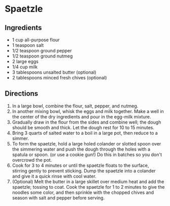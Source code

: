 # Spaetzle

## Ingredients

   * 1 cup all-purpose flour
   * 1 teaspoon salt
   * 1/2 teaspoon ground pepper
   * 1/2 teaspoon ground nutmeg
   * 2 large eggs
   * 1/4 cup milk
   * 3 tablespoons unsalted butter (optional)
   * 2 tablespoons minced fresh chives (optional)

## Directions

   1. In a large bowl, combine the flour, salt, pepper, and nutmeg.
   2. In another mixing bowl, whisk the eggs and milk together. Make a well in the center of the dry ingredients and pour in the egg-milk mixture.
   3. Gradually draw in the flour from the sides and combine well; the dough should be smooth and thick. Let the dough rest for 10 to 15 minutes.
   4. Bring 3 quarts of salted water to a boil in a large pot, then reduce to a simmer.
   5. To form the spaetzle, hold a large holed colander or slotted spoon over the simmering water and push the dough through the holes with a spatula or spoon. (or use a cookie gun!) Do this in batches so you don't overcrowd the pot.
   6. Cook for 3 to 4 minutes or until the spaetzle floats to the surface, stirring gently to prevent sticking. Dump the spaetzle into a colander and give it a quick rinse with cool water.
   7. (Optional) Melt the butter in a large skillet over medium heat and add the spaetzle; tossing to coat. Cook the spaetzle for 1 to 2 minutes to give the noodles some color, and then sprinkle with the chopped chives and season with salt and pepper before serving.
